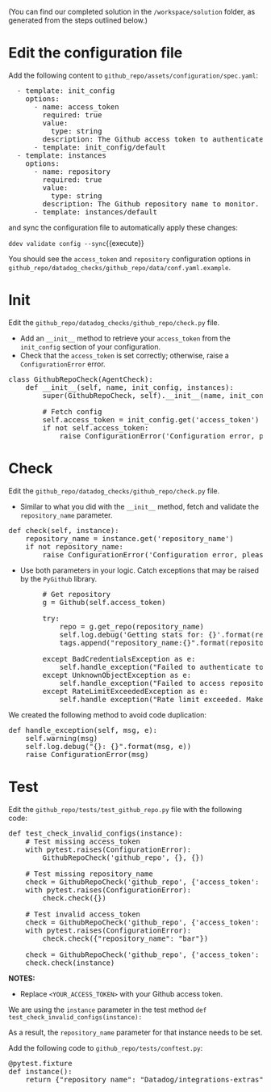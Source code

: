 (You can find our completed solution in the `/workspace/solution` folder, as generated from the steps outlined below.)

# Edit the configuration file

Add the following content to `github_repo/assets/configuration/spec.yaml`:

<pre class="file" data-target="clipboard">
  - template: init_config
    options:
      - name: access_token
        required: true
        value:
          type: string
        description: The Github access token to authenticate the Github API.
      - template: init_config/default
  - template: instances
    options:
      - name: repository
        required: true
        value:
          type: string
        description: The Github repository name to monitor.
      - template: instances/default
</pre>

and sync the configuration file to automatically apply these changes:

`ddev validate config --sync`{{execute}}

You should see the `access_token` and `repository` configuration options in `github_repo/datadog_checks/github_repo/data/conf.yaml.example`.

# Init

Edit the `github_repo/datadog_checks/github_repo/check.py` file.  
- Add an `__init__` method to retrieve your `access_token` from the `init_config` section of your configuration.
- Check that the `access_token` is set correctly; otherwise, raise a `ConfigurationError` error.

<pre class="file" data-target="clipboard">
class GithubRepoCheck(AgentCheck):
    def __init__(self, name, init_config, instances):
        super(GithubRepoCheck, self).__init__(name, init_config, instances)
        
        # Fetch config
        self.access_token = init_config.get('access_token')
        if not self.access_token:
            raise ConfigurationError('Configuration error, please set an access_token.')
</pre>

# Check

Edit the `github_repo/datadog_checks/github_repo/check.py` file. 
- Similar to what you did with the `__init__` method, fetch and validate the `repository_name` parameter.

<pre class="file" data-target="clipboard">
def check(self, instance):
    repository_name = instance.get('repository_name')
    if not repository_name:
        raise ConfigurationError('Configuration error, please set a repository name.')
</pre>

- Use both parameters in your logic. Catch exceptions that may be raised by the `PyGithub` library.

<pre class="file" data-target="clipboard">
        # Get repository
        g = Github(self.access_token)

        try:
            repo = g.get_repo(repository_name)
            self.log.debug('Getting stats for: {}'.format(repo.name))
            tags.append("repository_name:{}".format(repository_name))

        except BadCredentialsException as e:
            self.handle_exception("Failed to authenticate to Github with given access_token", e)
        except UnknownObjectException as e:
            self.handle_exception("Failed to access repository. Check your repository_name config", e)
        except RateLimitExceededException as e:
            self.handle_exception("Rate limit exceeded. Make sure you provided an access_token", e)
</pre>

We created the following method to avoid code duplication:

<pre class="file" data-target="clipboard">
def handle_exception(self, msg, e):
    self.warning(msg)
    self.log.debug("{}: {}".format(msg, e))
    raise ConfigurationError(msg)
</pre>

# Test

Edit the `github_repo/tests/test_github_repo.py` file with the following code:

<pre class="file" data-target="clipboard">
def test_check_invalid_configs(instance):
    # Test missing access_token
    with pytest.raises(ConfigurationError):
        GithubRepoCheck('github_repo', {}, {})

    # Test missing repository_name
    check = GithubRepoCheck('github_repo', {'access_token': "foo"}, {})
    with pytest.raises(ConfigurationError):
        check.check({})

    # Test invalid access_token
    check = GithubRepoCheck('github_repo', {'access_token': "invalid"}, {})
    with pytest.raises(ConfigurationError):
        check.check({"repository_name": "bar"})

    check = GithubRepoCheck('github_repo', {'access_token': "<YOUR_ACCESS_TOKEN>"}, {})
    check.check(instance)
</pre>

__NOTES:__ 

- Replace `<YOUR_ACCESS_TOKEN>` with your Github access token.

We are using the `instance` parameter in the test method `def test_check_invalid_configs(instance):`

As a result, the `repository_name` parameter for that instance needs to be set.

Add the following code to `github_repo/tests/conftest.py`:

<pre class="file" data-target="clipboard">
@pytest.fixture
def instance():
    return {"repository_name": "Datadog/integrations-extras"}
</pre>
